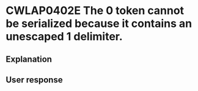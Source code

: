 # CWLAP0402E The 0 token cannot be serialized because it contains an unescaped 1 delimiter.

## Explanation

## User response